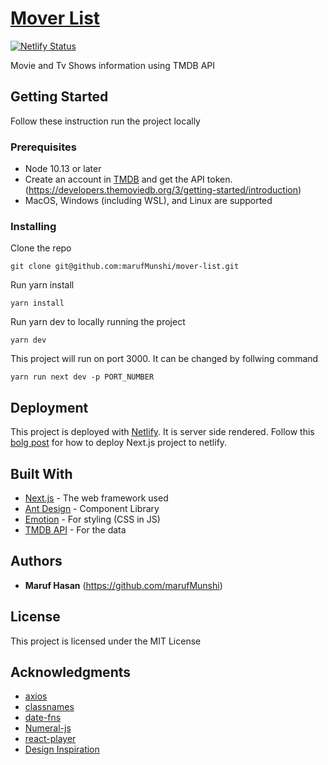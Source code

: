 # [Mover List](https://mover-list.netlify.app)

[![Netlify Status](https://api.netlify.com/api/v1/badges/c82aa9ae-92cb-4ce8-9d42-f9068d5e77d0/deploy-status)](https://app.netlify.com/sites/mover-list/deploys)

Movie and Tv Shows information using TMDB API

## Getting Started

Follow these instruction run the project locally

### Prerequisites

- Node 10.13 or later
- Create an account in [TMDB](https://www.themoviedb.org/) and get the API token.(https://developers.themoviedb.org/3/getting-started/introduction)
- MacOS, Windows (including WSL), and Linux are supported

### Installing

Clone the repo

```
git clone git@github.com:marufMunshi/mover-list.git
```

Run yarn install

```
yarn install
```

Run yarn dev to locally running the project

```
yarn dev
```

This project will run on port 3000. It can be changed by follwing command

```
yarn run next dev -p PORT_NUMBER
```

## Deployment

This project is deployed with [Netlify](https://www.netlify.com/). It is server side rendered.
Follow this [bolg post](https://www.netlify.com/blog/2020/11/30/how-to-deploy-next.js-sites-to-netlify/) for how to deploy Next.js project to netlify.

## Built With

- [Next.js](https://nextjs.org/) - The web framework used
- [Ant Design](https://ant.design/) - Component Library
- [Emotion](https://emotion.sh/docs/introduction) - For styling (CSS in JS)
- [TMDB API](https://developers.themoviedb.org/3/getting-started) - For the data

## Authors

- **Maruf Hasan** (https://github.com/marufMunshi)

## License

This project is licensed under the MIT License

## Acknowledgments

- [axios](https://github.com/axios/axios)
- [classnames](https://github.com/JedWatson/classnames#readme)
- [date-fns](https://date-fns.org/)
- [Numeral-js](https://github.com/adamwdraper/Numeral-js)
- [react-player](https://github.com/cookpete/react-player)
- [Design Inspiration](https://www.themoviedb.org/)
